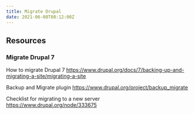 ```yaml
---
title: Migrate Drupal
date: 2021-06-08T08:12:00Z
---
```


## Resources

### Migrate Drupal 7

How to migrate Drupal 7
https://www.drupal.org/docs/7/backing-up-and-migrating-a-site/migrating-a-site

Backup and Migrate plugin
https://www.drupal.org/project/backup_migrate

Checklist for migrating to a new server
https://www.drupal.org/node/333675




